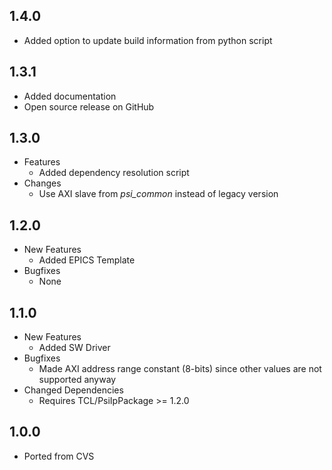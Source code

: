 ## 1.4.0
* Added option to update build information from python script

## 1.3.1
* Added documentation
* Open source release on GitHub

## 1.3.0
* Features
  * Added dependency resolution script
* Changes
  * Use AXI slave from *psi\_common* instead of legacy version

## 1.2.0

* New Features
  * Added EPICS Template
* Bugfixes
  * None

## 1.1.0

* New Features
  * Added SW Driver
* Bugfixes
  * Made AXI address range constant (8-bits) since other values are not supported anyway
* Changed Dependencies
  * Requires TCL/PsiIpPackage >= 1.2.0

## 1.0.0

* Ported from CVS